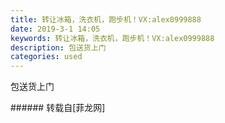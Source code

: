 ```yaml
---
title: 转让冰箱，洗衣机，跑步机！VX:alex0999888
date: 2019-3-1 14:05
keywords: 转让冰箱，洗衣机，跑步机！VX:alex0999888
description: 包送货上门
categories: used
---
```

<td class="t_f" id="postmessage_3135959">

包送货上门<br/>
<img alt="" border="0" class="zoom" data-cf-modified-e5b896be8dfffe03b2fdda9d-="" file="http://www.flw.ph/data/appbyme/upload/image/201903/01/5TqOf7YQcjKZ.jpg" id="aimg_mY8Kw" lazyloadthumb="1" onclick="" onmouseover="" src="http://www.flw.ph/data/appbyme/upload/image/201903/01/5TqOf7YQcjKZ.jpg"/><br/>
<img alt="" border="0" class="zoom" data-cf-modified-e5b896be8dfffe03b2fdda9d-="" file="http://www.flw.ph/data/appbyme/upload/image/201903/01/1cgOO6mdbbTz.jpg" id="aimg_lpFex" lazyloadthumb="1" onclick="" onmouseover="" src="http://www.flw.ph/data/appbyme/upload/image/201903/01/1cgOO6mdbbTz.jpg"/><br/>
<img alt="" border="0" class="zoom" data-cf-modified-e5b896be8dfffe03b2fdda9d-="" file="http://www.flw.ph/data/appbyme/upload/image/201903/01/ia8aEqUQF2HB.jpg" id="aimg_KfiyV" lazyloadthumb="1" onclick="" onmouseover="" src="http://www.flw.ph/data/appbyme/upload/image/201903/01/ia8aEqUQF2HB.jpg"/><br/>
<img alt="" border="0" class="zoom" data-cf-modified-e5b896be8dfffe03b2fdda9d-="" file="http://www.flw.ph/data/appbyme/upload/image/201903/01/DHDqc7x7Mdhj.jpg" id="aimg_D3Yey" lazyloadthumb="1" onclick="" onmouseover="" src="http://www.flw.ph/data/appbyme/upload/image/201903/01/DHDqc7x7Mdhj.jpg"/><br/>
<img alt="" border="0" class="zoom" data-cf-modified-e5b896be8dfffe03b2fdda9d-="" file="http://www.flw.ph/data/appbyme/upload/image/201903/01/XbO68SCk7IMa.jpg" id="aimg_NJWpz" lazyloadthumb="1" onclick="" onmouseover="" src="http://www.flw.ph/data/appbyme/upload/image/201903/01/XbO68SCk7IMa.jpg"/><br/>
<img alt="" border="0" class="zoom" data-cf-modified-e5b896be8dfffe03b2fdda9d-="" file="http://www.flw.ph/data/appbyme/upload/image/201903/01/JMYboLw9BPCF.jpg" id="aimg_e2cwz" lazyloadthumb="1" onclick="" onmouseover="" src="http://www.flw.ph/data/appbyme/upload/image/201903/01/JMYboLw9BPCF.jpg"/><br/>
<img alt="" border="0" class="zoom" data-cf-modified-e5b896be8dfffe03b2fdda9d-="" file="http://www.flw.ph/data/appbyme/upload/image/201903/01/xQ7zeW2Jj9oH.jpg" id="aimg_GIEZQ" lazyloadthumb="1" onclick="" onmouseover="" src="http://www.flw.ph/data/appbyme/upload/image/201903/01/xQ7zeW2Jj9oH.jpg"/><br/>
<img alt="" border="0" class="zoom" data-cf-modified-e5b896be8dfffe03b2fdda9d-="" file="http://www.flw.ph/data/appbyme/upload/image/201903/01/mhzo3DqAxJjB.jpg" id="aimg_ZAXac" lazyloadthumb="1" onclick="" onmouseover="" src="http://www.flw.ph/data/appbyme/upload/image/201903/01/mhzo3DqAxJjB.jpg"/><br/>
<img alt="" border="0" class="zoom" data-cf-modified-e5b896be8dfffe03b2fdda9d-="" file="http://www.flw.ph/data/appbyme/upload/image/201903/01/GIztOEzBU6Xj.jpg" id="aimg_n3xg9" lazyloadthumb="1" onclick="" onmouseover="" src="http://www.flw.ph/data/appbyme/upload/image/201903/01/GIztOEzBU6Xj.jpg"/><br/>
<img alt="" border="0" class="zoom" data-cf-modified-e5b896be8dfffe03b2fdda9d-="" file="http://www.flw.ph/data/appbyme/upload/image/201903/01/u3g3goiHufxA.jpg" id="aimg_E3B19" lazyloadthumb="1" onclick="" onmouseover="" src="http://www.flw.ph/data/appbyme/upload/image/201903/01/u3g3goiHufxA.jpg"/><br/>
</td>
###### 转载自[菲龙网]
